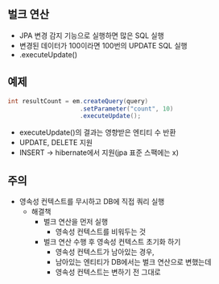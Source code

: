 ## 벌크 연산
- JPA 변경 감지 기능으로 실행하면 많은 SQL 실행
- 변경된 데이터가 100이라면 100번의 UPDATE SQL 실행
- .executeUpdate()
  
## 예제
```java
int resultCount = em.createQuery(query)
                    .setParameter("count", 10)
                    .executeUpdate();
```
- executeUpdate()의 결과는 영향받은 엔티티 수 반환
- UPDATE, DELETE 지원
- INSERT -> hibernate에서 지원(jpa 표준 스팩에는 x)

## 주의
- 영속성 컨텍스트를 무시하고 DB에 직접 쿼리 실행
  - 해결책 
    - 벌크 연산을 먼저 실행
      - 영속성 컨텍스트를 비워두는 것
    - 벌크 연산 수행 후 영속성 컨텍스트 초기화 하기
      - 영속성 컨텍스트가 남아있는 경우,
      - 남아있는 엔티티가 DB에서는 벌크 연산으로 변했는데
      - 영속성 컨텍스트는 변하기 전 그대로
